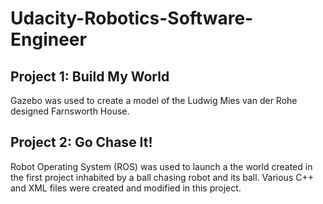 # Udacity-Robotics-Software-Engineer

## Project 1: Build My World  
Gazebo was used to create a model of the Ludwig Mies van der Rohe designed Farnsworth House.

## Project 2: Go Chase It!
Robot Operating System (ROS) was used to launch a the world created in the first project inhabited by a ball chasing robot and its ball.  Various C++ and XML files were created and modified in this project. 
